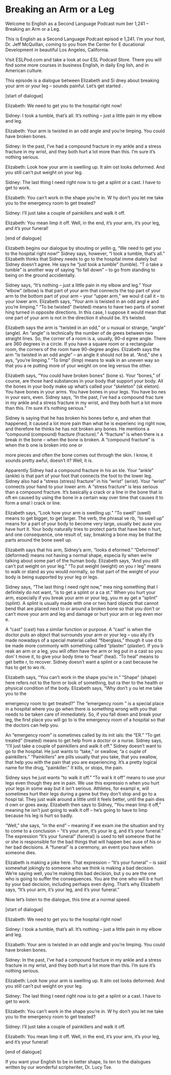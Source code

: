 # Breaking an Arm or a Leg

Welcome to English as a Second Language Podcast num ber 1,241 – Breaking an Arm or a Leg.

This is English as a Second Language Podcast episod e 1,241. I’m your host, Dr. Jeff McQuillan, coming to you from the Center for E ducational Development in beautiful Los Angeles, California.

Visit ESLPod.com and take a look at our ESL Podcast  Store. There you will find some more courses in business English, in daily Eng lish, and in American culture.

This episode is a dialogue between Elizabeth and Si dney about breaking your arm or your leg – sounds painful. Let’s get started .

[start of dialogue]

Elizabeth: We need to get you to the hospital right  now!

Sidney: I took a tumble, that’s all. It’s nothing –  just a little pain in my elbow and leg.

Elizabeth: Your arm is twisted in an odd angle and you’re limping. You could have broken bones.

Sidney: In the past, I’ve had a compound fracture in my ankle and a stress fracture in my wrist, and they both hurt a lot more  than this. I’m sure it’s nothing serious.

Elizabeth: Look how your arm is swelling up. It alm ost looks deformed. And you still can’t put weight on your leg.

Sidney: The last thing I need right now is to get a  splint or a cast. I have to get to work.

Elizabeth: You can’t work in the shape you’re in. W hy don’t you let me take you to the emergency room to get treated?

Sidney: I’ll just take a couple of painkillers and walk it off.

Elizabeth: You mean limp it off. Well, in the end, it’s your arm, it’s your leg, and it’s your funeral!

[end of dialogue]

Elizabeth begins our dialogue by shouting or yellin g, “We need to get you to the hospital right now!” Sidney says, however, “I took a tumble, that’s all.” Elizabeth thinks that Sidney needs to go to the hospital imme diately but Sidney doesn’t agree. He says he “just took a tumble” (tumble). “T o take a tumble” is another way of saying “to fall down” – to go from standing to being on the ground accidentally.

Sidney says, “It’s nothing – just a little pain in my elbow and leg.” Your “elbow” (elbow) is that part of your arm that connects the top part of your arm to the bottom part of your arm – your “upper arm,” we woul d call it – to your lower arm. Elizabeth says, “Your arm is twisted in an odd angl e and you’re limping.” “To be twisted” (twisted) means to have two parts of somet hing turned in opposite directions. In this case, I suppose it would mean that one part of your arm is not in the direction it should be. It’s twisted.

Elizabeth says the arm is “twisted in an odd,” or u nusual or strange, “angle” (angle). An “angle” is technically the number of de grees between two straight lines. So, the corner of a room is a, usually, 90-d egree angle. There are 360 degrees in a circle. If you have a square room or a  rectangular room, the corners of the room have 90-degree angles. Elizabeth says the arm “is twisted in an odd angle” – an angle it should not be at. “And,” she s ays, “you’re limping.” “To limp” (limp) means to walk in an uneven way so that you a re putting more of your weight on one leg versus the other.

Elizabeth says, “You could have broken bones” (bone s). Your “bones,” of course, are those hard substances in your body that support  your body. All the bones in your body make up what’s called your “skeleton” (sk eleton). You have bones in your arms. You have bones in your legs. You have bo nes in your ears, even. Sidney says, “In the past, I’ve had a compound frac ture in my ankle and a stress fracture in my wrist, and they both hurt a lot more  than this. I’m sure it’s nothing serious.”

Sidney is saying that he has broken his bones befor e, and when that happened, it caused a lot more pain than what he is experienc ing right now, and therefore he thinks he has not broken any bones. He mentions a “compound (compound) fracture (fracture).” A “fracture” is when there is  a break in the bone – when the bone is broken. A “compound fracture” is when the b one is broken into one or

more pieces and often the bone comes out through the skin. I know, it sounds pretty awful, doesn’t it? Well, it is.

Apparently Sidney had a compound fracture in his an kle. Your “ankle” (ankle) is that part of your foot that connects the foot to the lower leg. Sidney also had a “stress (stress) fracture” in his “wrist” (wrist). Your “wrist” connects your hand to your lower arm. A “stress fracture” is less serious  than a compound fracture. It’s basically a crack or a line in the bone that is oft en caused by using the bone in a certain way over time that causes it to form a smal l crack or line.

Elizabeth says, “Look how your arm is swelling up.”  “To swell” (swell) means to get bigger, to get larger. The verb, the phrasal ve rb, “to swell up” means for a part of your body to become very large, usually bec ause you have hurt it. Your body naturally tries to protect parts that have bee n hurt, and one consequence, one result of, say, breaking a bone may be that the  parts around the bone swell up.

Elizabeth says that his arm, Sidney’s arm, “looks d eformed.” “Deformed” (deformed) means not having a normal shape, especia lly when we’re talking about some part of the human body. Elizabeth says, “And you still can’t put weight on your leg.” “To put weight (weight) on you r leg” means to walk or stand as you would normally, so that part of the weight of your body is being supported by your leg or legs.

Sidney says, “The last thing I need right now,” mea ning something that I definitely do not want, “is to get a splint or a ca st.” When you hurt your arm, especially if you break your arm or your leg, you m ay get a “splint” (splint). A splint is usually made with one or two hard objects  that cannot bend that are placed next to or around a broken bone so that you don’t or can’t move your arm and leg and damage or hurt your arm or leg even mor e.

A “cast” (cast) has a similar function or purpose. A “cast” is when the doctor puts an object that surrounds your arm or your leg – usu ally it’s made nowadays of a special material called “fiberglass,” though it use d to be made more commonly with something called “plaster” (plaster). If you b reak an arm or a leg, you will often have the arm or leg put in a cast so you don’ t move it, to give your body time to “heal” (heal). “To heal” means to get bette r, to recover. Sidney doesn’t want a splint or a cast because he has to get to wo rk.

Elizabeth says, “You can’t work in the shape you’re  in.” “Shape” (shape) here refers not to the form or look of something, but ra ther to the health or physical condition of the body. Elizabeth says, “Why don’t y ou let me take you to the

emergency room to get treated?” The “emergency room ” is a special place in a hospital where you go when there is something wrong  with you that needs to be taken care of immediately. So, if you fall down and  break your leg, the first place you will go to is the emergency room of a hospital so that the doctors can help you.

An “emergency room” is sometimes called by its init ials: the “ER.” “To get treated” (treated) means to get help from a doctor or a nurse. Sidney says, “I’ll just take a couple of painkillers and walk it off.”  Sidney doesn’t want to go to the hospital. He just wants to “take,” or swallow, “a c ouple of painkillers.” “Painkillers” are pills usually that you take, that you swallow, that help you with the pain that you are experiencing. It’s a pretty logical name for the drug, “painkiller.” It kills, or stops, the pain.

Sidney says he just wants “to walk it off.” “To wal k it off” means to use your legs even though they are in pain. We use this expressio n when you hurt your legs in some way but it isn’t serious. Athletes, for exampl e, will sometimes hurt their legs during a game but they don’t stop and go to a hospi tal. They just walk around a little until it feels better, until the pain dies d own or goes away. Elizabeth then says to Sidney, “You mean limp it off,” meaning he isn’t just going to walk it off – he’s going to have to limp because his leg is hurt so badly.

“Well,” she says, “in the end” – meaning if we exam ine the situation and try to come to a conclusion – “it’s your arm, it’s your le g, and it’s your funeral.” The expression “It’s your funeral” (funeral) is used to  tell someone that he or she is responsible for the bad things that will happen bec ause of his or her bad decisions. A “funeral” is a ceremony, an event you have when someone dies.

Elizabeth is making a joke here. That expression – “It’s your funeral” – is said somewhat jokingly to someone who we think is making  a bad decision. We’re saying well, you’re making this bad decision, but y ou are the one who is going to suffer the consequences. You are the one who will b e hurt by your bad decision, including perhaps even dying. That’s why Elizabeth says, “It’s your arm, it’s your leg, and it’s your funeral.”

Now let’s listen to the dialogue, this time at a normal speed.

[start of dialogue]

Elizabeth: We need to get you to the hospital right  now!

Sidney: I took a tumble, that’s all. It’s nothing –  just a little pain in my elbow and leg.

Elizabeth: Your arm is twisted in an odd angle and you’re limping. You could have broken bones.

Sidney: In the past, I’ve had a compound fracture in my ankle and a stress fracture in my wrist, and they both hurt a lot more  than this. I’m sure it’s nothing serious.

Elizabeth: Look how your arm is swelling up. It alm ost looks deformed. And you still can’t put weight on your leg.

Sidney: The last thing I need right now is to get a  splint or a cast. I have to get to work.

Elizabeth: You can’t work in the shape you’re in. W hy don’t you let me take you to the emergency room to get treated?

Sidney: I’ll just take a couple of painkillers and walk it off.

Elizabeth: You mean limp it off. Well, in the end, it’s your arm, it’s your leg, and it’s your funeral!

[end of dialogue]

If you want your English to be in better shape, lis ten to the dialogues written by our wonderful scriptwriter, Dr. Lucy Tse.



